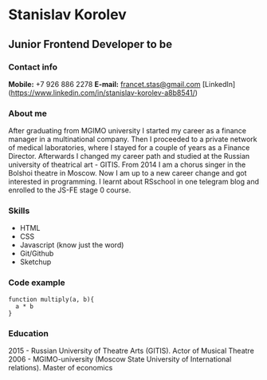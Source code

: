 # Stanislav Korolev

## Junior Frontend Developer to be

### Contact info
**Mobile:** +7 926 886 2278
**E-mail:** francet.stas@gmail.com
[LinkedIn] (https://www.linkedin.com/in/stanislav-korolev-a8b8541/)


### About me

After graduating from MGIMO university I started my career as a finance manager in a multinational company. Then I proceeded to a private network of medical laboratories, where I stayed for a couple of years as a Finance Director. 
Afterwards I changed my career path and studied at the Russian university of theatrical art - GITIS. From 2014 I am a chorus singer in the Bolshoi theatre in Moscow. 
Now I am up to a new career change and got interested in programming. I learnt about RSschool in one telegram blog and enrolled to the JS-FE stage 0 course.

### Skills

- HTML
- CSS
- Javascript (know just the word)
- Git/Github
- Sketchup

### Code example

```
function multiply(a, b){
  a * b
}
```
### Education
2015 - Russian University of Theatre Arts (GITIS). Actor of Musical Theatre
2006 - MGIMO-university (Moscow State University of International relations). Master of economics

